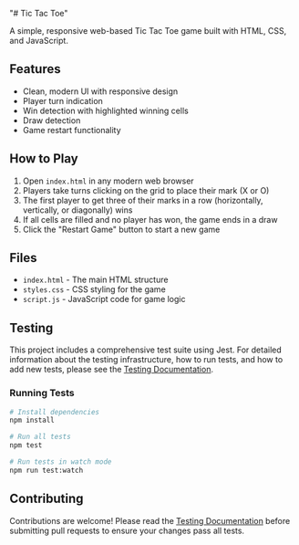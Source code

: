 "# Tic Tac Toe"

A simple, responsive web-based Tic Tac Toe game built with HTML, CSS, and JavaScript.

## Features

- Clean, modern UI with responsive design
- Player turn indication
- Win detection with highlighted winning cells
- Draw detection
- Game restart functionality

## How to Play

1. Open `index.html` in any modern web browser
2. Players take turns clicking on the grid to place their mark (X or O)
3. The first player to get three of their marks in a row (horizontally, vertically, or diagonally) wins
4. If all cells are filled and no player has won, the game ends in a draw
5. Click the "Restart Game" button to start a new game

## Files

- `index.html` - The main HTML structure
- `styles.css` - CSS styling for the game
- `script.js` - JavaScript code for game logic

## Testing

This project includes a comprehensive test suite using Jest. For detailed information about the testing infrastructure, how to run tests, and how to add new tests, please see the [Testing Documentation](TESTING.md).

### Running Tests

```bash
# Install dependencies
npm install

# Run all tests
npm test

# Run tests in watch mode
npm run test:watch
```

## Contributing

Contributions are welcome! Please read the [Testing Documentation](TESTING.md) before submitting pull requests to ensure your changes pass all tests.
